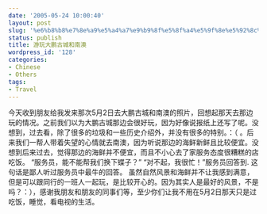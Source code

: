 ```yaml
---
date: '2005-05-24 10:00:40'
layout: post
slug: '%e6%b8%b8%e7%8e%a9%e5%a4%a7%e9%b9%8f%e5%8f%a4%e5%9f%8e%e5%92%8c%e5%8d%97%e6%be%b3'
status: publish
title: 游玩大鹏古城和南澳
wordpress_id: '128'
categories:
- Chinese
- Others
tags:
- Travel
---
```




今天收到朋友给我发来那次5月2日去大鹏古城和南澳的照片，回想起那天去那边玩的情况。之前我们以为大鹏古城那边会很好玩，因为好像说报纸上还写了呢。没想到，过去看，除了很多的垃圾和一些历史介绍外，并没有很多的特别。：（ 。后来我们一帮人带着失望的心情就去南澳，因为听说那边的海鲜新鲜且比较便宜。没想到后来过去，觉得那边的海鲜并不便宜，而且不小心去了家服务态度很糟糕的店吃饭。
“服务员，能不能帮我们换下蝶子？”
“对不起，我很忙！”服务员回答到.
这句话是鄙人听过服务员中最牛的回答。
虽然自然风景和海鲜并不让我感到满意，但是可以跟同行的一班人一起玩，是比较开心的。因为其实人是最好的风景，不是吗？：），感谢我朋友和朋友的同事们等，至少你们让我不用在5月2日那天只是过吃饭，睡觉，看电视的生活。


